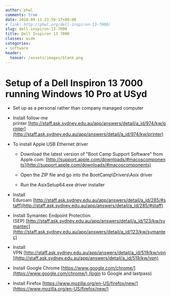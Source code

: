 ```yaml
---
author: phwl
comments: true
date: 2018-09-11 23:59:17+00:00
# link: http://phwl.org/dell-inspiron-13-7000/
slug: dell-inspiron-13-7000
title: Dell Inspiron 13 7000
classes: wide
categories:
- software
header:
  teaser: /assets/images/blank.png
---
```


# Setup of a Dell Inspiron 13 7000 running Windows 10 Pro at USyd






  * Set up as a personal rather than company managed computer


  * Install follow-me printer [http://staff.ask.sydney.edu.au/app/answers/detail/a_id/974/kw/printer](http://staff.ask.sydney.edu.au/app/answers/detail/a_id/974/kw/printer)


  * To install Apple USB Ethernet driver


    * Download the latest version of "Boot Camp Support Software" from Apple.com: [http://support.apple.com/downloads/#macoscomponents](http://support.apple.com/downloads/#macoscomponents)


    * Open the ZIP file and go into the BootCamp\Drivers\Asix driver


    * Run the AsixSetup64.exe driver installer





  * Install Eduroam [http://staff.ask.sydney.edu.au/app/answers/detail/a_id/285/#staff](http://staff.ask.sydney.edu.au/app/answers/detail/a_id/285/#staff)


  * Install Symantec Endpoint Protection (SEP) [http://staff.ask.sydney.edu.au/app/answers/detail/a_id/123/kw/symantec](http://staff.ask.sydney.edu.au/app/answers/detail/a_id/123/kw/symantec)


  * Install VPN [http://staff.ask.sydney.edu.au/app/answers/detail/a_id/519/kw/vpn](http://staff.ask.sydney.edu.au/app/answers/detail/a_id/519/kw/vpn)


  * Install Google Chrome [https://www.google.com/chrome/](https://www.google.com/chrome/) (login to Google and lastpass)


  * Install Firefox [https://www.mozilla.org/en-US/firefox/new/](https://www.mozilla.org/en-US/firefox/new/)



